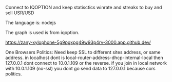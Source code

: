 
Connect to IQOPTION and keep statisctics winrate and streaks to buy and sell USR/USD

The language is: nodejs

The graph is used is from iqoption.


https://zany-xylophone-5g9pgxpg49w93p4rv-3000.app.github.dev/

One Browsers Politics: Need keep SSL to different sites address, or same address. in localhost dont is local-router-address-dhcp-internal-local then 127.0.0.1 dont connect to 10.0.1.109 or the reverse. if you join in local network with 10.0.1.109 (no-ssl) you dont go send data to 127.0.0.1 because cors politics.

